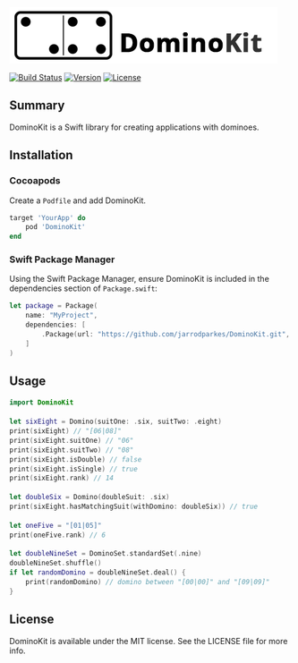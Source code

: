 ![DominoKit](https://raw.githubusercontent.com/jarrodparkes/DominoKit/assets/domino-kit.png "Domino Kit")

[![Build Status](https://travis-ci.org/jarrodparkes/DominoKit.svg?branch=master&style=flat)](https://travis-ci.org/jarrodparkes/DominoKit)
[![Version](https://img.shields.io/cocoapods/v/DominoKit.svg?style=flat)](https://cocoapods.org/pods/DominoKit)
[![License](https://img.shields.io/cocoapods/l/DominoKit.svg?style=flat)](https://opensource.org/licenses/MIT)

## Summary

DominoKit is a Swift library for creating applications with dominoes.

## Installation

### Cocoapods

Create a `Podfile` and add DominoKit.

```ruby
target 'YourApp' do
    pod 'DominoKit'
end
```

### Swift Package Manager

Using the Swift Package Manager, ensure DominoKit is included in the dependencies section of `Package.swift`:

```swift
let package = Package(
    name: "MyProject",
    dependencies: [
        .Package(url: "https://github.com/jarrodparkes/DominoKit.git", majorVersion: 1),
    ]
)
```

## Usage

```swift
import DominoKit

let sixEight = Domino(suitOne: .six, suitTwo: .eight)
print(sixEight) // "[06|08]"
print(sixEight.suitOne) // "06"
print(sixEight.suitTwo) // "08"
print(sixEight.isDouble) // false
print(sixEight.isSingle) // true
print(sixEight.rank) // 14

let doubleSix = Domino(doubleSuit: .six)
print(sixEight.hasMatchingSuit(withDomino: doubleSix)) // true

let oneFive = "[01|05]"
print(oneFive.rank) // 6

let doubleNineSet = DominoSet.standardSet(.nine)
doubleNineSet.shuffle()
if let randomDomino = doubleNineSet.deal() {
    print(randomDomino) // domino between "[00|00]" and "[09|09]"
}
```

## License

DominoKit is available under the MIT license. See the LICENSE file for more info.
